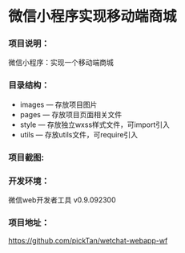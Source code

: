 # 微信小程序实现移动端商城
### 项目说明：
微信小程序：实现一个移动端商城  

<!--[数据来源：环球小镇（微信公众号：环球小镇），特此感谢]-->

### 目录结构：
- images — 存放项目图片
- pages — 存放项目页面相关文件
- style — 存放独立wxss样式文件，可import引入
- utils — 存放utils文件，可require引入

### 项目截图:

<!--<img src="https://github.com/liuxuanqiang/wechat-weapp-mall/blob/master/images/screenshots/screenshorts-01.png" width="320px" style="display:inline;">
-->
### 开发环境：
微信web开发者工具 v0.9.092300

### 项目地址：
https://github.com/pickTan/wetchat-webapp-wf

